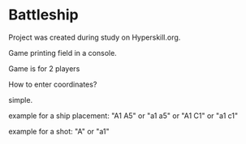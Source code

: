 # Battleship

Project was created during study on Hyperskill.org.

Game printing field in a console.

Game is for 2 players

How to enter coordinates?

simple.

example for a ship placement: "A1 A5" or "a1 a5" or "A1 C1" or "a1 c1"

example for a shot: "A" or "a1" 
